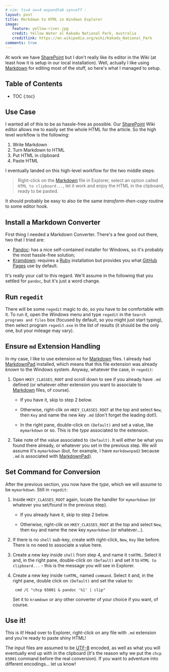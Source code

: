 ```yaml
---
# vim: ts=4 sw=4 expandtab syn=off :
layout: post
title: Markdown to HTML in Windows Explorer
image:
   feature: yellow-river.jpg
   credit: Yellow Water al Kakadu National Park, Australia
   creditlink: https://en.wikipedia.org/wiki/Kakadu_National_Park
comments: true
---
```


At work we have [SharePoint][] but I don't really like its editor in the
Wiki (at least how it is setup in our local installation). Well, actually
I like using [Markdown][] for editing most of the stuff, so here's what
I managed to setup.

## Table of Contents

- TOC
{:toc}

## Use Case

I wanted all of this to be as hassle-free as possible. Our [SharePoint][]
Wiki editor allows me to easily set the whole HTML for the article. So the
high level workflow is the following:

1. Write Markdown
2. Turn Markdown to HTML
3. Put HTML in clipboard 
4. Paste HTML

I eventually landed on this high-level workflow for the two middle steps:

> Right-click on the [Markdown][] file in Explorer, select an option
> called `HTML to clipboard...`, let it work and enjoy the HTML in the
> clipboard, ready to be pasted.

It should probably be easy to also tie the same *transform-then-copy*
routine to some editor hook.

## Install a Markdown Converter

First thing I needed a Markdown Converter. There's a few good out there,
two that I tried are:

- [Pandoc][]: has a nice self-contained installer for Windows, so it's
  probably the most hassle-free solution;
- [Kramdown][]: requires a [Ruby][] installation but provides you what
  [GitHub Pages][] use by default.

It's really your call to this regard. We'll assume in the following that
you settled for `pandoc`, but it's just a word change.

## Run `regedit`

There will be some `regedit` magic to do, so you have to be comfortable
with it. To run it, open the *Windows* menu and type `regedit` in the
`Search programs and files` box (focused by default, so you might just
start typing), then select program `regedit.exe` in the list of results
(it should be the only one, but your mileage may vary).

## Ensure `md` Extension Handling

In my case, I like to use extension `md` for [Markdown][] files. I already
had [MarkdownPad][] installed, which means that this file extension was
already *known* to the Windows system. Anyway, whatever the case, in
`regedit`:

1. Open `HKEY_CLASSES_ROOT` and scroll down to see if you already have
   `.md` defined (or whatever other extension you want to associate to
   [Markdown][] files, of course).

    - If you have it, skip to step 2 below.

    - Otherwise, right-clik on `HKEY_CLASSES_ROOT` at the top and
    select `New`, then `Key` and name the new key `.md` (don't forget the
    leading dot!).

    - In the right pane, double-click on `(Default)` and set a value,
    like `mymarkdown` or so. This is the *type* associated to the
    extension.

2. Take note of the value associated to `(Default)`. It will either be
   what you found there already, or whatever you set in the previous step.
   We will assume it's `mymarkdown` (but, for example, I have
   `markdownpad2` because `.md` is associated with [MarkdownPad][]).


## Set Command for Conversion

After the previous section, you now have the *type*, which we will assume
to be `mymarkdown`. Still in `regedit`:

1. Inside `HKEY_CLASSES_ROOT` again, locate the handler for `mymarkdown`
   (or whatever you set/found in the previous step).

    - If you already have it, skip to step 2 below.

    - Otherwise, right-clik on `HKEY_CLASSES_ROOT` at the top and select
      `New`, then `Key` and name the new key `mymarkdown` (or
      whatever...).

2. If there is no `shell` sub-key, create with right-click, `New`, `Key`
   like before. There is no need to associate a value here.

3. Create a new key inside `shell` from step 4, and name it `toHTML`.
   Select it and, in the right pane, double-click on `(Default)` and set
   it to `HTML to clipboard...` - this is the message you will see in
   Explorer.

4. Create a new key inside `toHTML`, named `command`. Select it and, in
   the right pane, double click on `(Default)` and set the value to:

        cmd /C "chcp 65001 & pandoc '%1' | clip"

    Set it to `kramdown` or any other converter of your choice if you
    want, of course.

## Use it!

This is it! Head over to Explorer, right-click on any file with `.md`
extension and you're ready to paste shiny HTML!

The input files are assumed to be [UTF-8][] encoded, as well as what you
will eventually end up with in the clipboard (it's the reason why we put
the `chcp 65001` command before the real conversion). If you want to
adventure into different encodings... let us know!


[Pandoc]: http://pandoc.org/
[Kramdown]: https://kramdown.gettalong.org/
[MarkdownPad]: http://markdownpad.com/
[SharePoint]: https://en.wikipedia.org/wiki/SharePoint
[Markdown]: https://en.wikipedia.org/wiki/Markdown
[UTF-8]: https://en.wikipedia.org/wiki/UTF-8
[Ruby]: https://www.ruby-lang.org/
[GitHub Pages]: https://pages.github.com/
